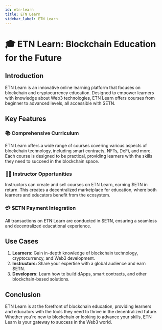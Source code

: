 ```yaml
---
id: etn-learn
title: ETN Learn
sidebar_label: ETN Learn
---
```


# 🎓 ETN Learn: Blockchain Education for the Future

## Introduction

ETN Learn is an innovative online learning platform that focuses on blockchain and cryptocurrency education. Designed to empower learners with knowledge about Web3 technologies, ETN Learn offers courses from beginner to advanced levels, all accessible with $ETN.

## Key Features

### 📚 Comprehensive Curriculum
ETN Learn offers a wide range of courses covering various aspects of blockchain technology, including smart contracts, NFTs, DeFi, and more. Each course is designed to be practical, providing learners with the skills they need to succeed in the blockchain space.

### 👩‍🏫 Instructor Opportunities
Instructors can create and sell courses on ETN Learn, earning $ETN in return. This creates a decentralized marketplace for education, where both learners and educators benefit from the ecosystem.

### 💳 $ETN Payment Integration
All transactions on ETN Learn are conducted in $ETN, ensuring a seamless and decentralized educational experience.

## Use Cases

1. **Learners:** Gain in-depth knowledge of blockchain technology, cryptocurrency, and Web3 development.
2. **Instructors:** Share your expertise with a global audience and earn $ETN.
3. **Developers:** Learn how to build dApps, smart contracts, and other blockchain-based solutions.

## Conclusion

ETN Learn is at the forefront of blockchain education, providing learners and educators with the tools they need to thrive in the decentralized future. Whether you're new to blockchain or looking to advance your skills, ETN Learn is your gateway to success in the Web3 world.
